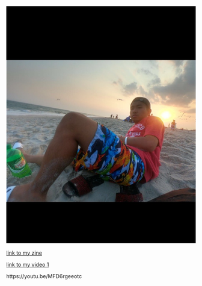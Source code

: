 <!DOCTYPE html>
<html>

<head>
<img src="IMG_1022.JPG"> 
 <title>Lifes a beach and Im just playing in the sand/>
 </title>
 </head>
 
 <style>
 
<body>bgcolor=“#1BEBDB"></style> 
<p><a href="my zine.pdf">link to my zine</a></p>
 <p><a href="video-1541552984.3gp">link to my video 1</a></p>
 <p>https://youtu.be/MFD6rgeeotc</p>
</body>
 </html>
